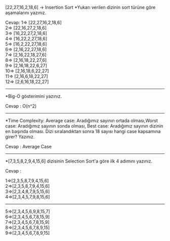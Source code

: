 [22,27,16,2,18,6] ->  Insertion Sort
*Yukarı verilen dizinin sort türüne göre aşamalarını yazınız.

Cevap:
1=> [22,27,16,2,18,6]  
2=> [22,16,27,2,18,6]  
3=> [16,22,27,2,18,6]  
4=> [16,22,2,27,18,6]  
5=> [16,2,22,27,18,6]  
6=> [2,16,22,27,18,6]  
7=> [2,16,22,18,27,6]  
8=> [2,16,18,22,27,6]  
9=> [2,16,18,22,6,27]  
10=> [2,16,18,6,22,27]  
11=> [2,16,6,18,22,27]  
12=> [2,6,16,18,22,27]  

-------------------------------

*Big-O gösterimini yazınız.

Cevap : O(n^2)

-------------------------------

*Time Complexity: Average case: Aradığımız sayının ortada olması,Worst case: Aradığımız sayının sonda olması, 
 Best case: Aradığımız sayının dizinin en başında olması. Dizi sıralandıktan sonra 18 sayısı hangi case kapsamına girer? Yazınız.

 Cevap : Average Case 

-------------------------------

*[7,3,5,8,2,9,4,15,6] dizisinin Selection Sort'a göre ilk 4 adımını yazınız.

Cevap :

1=>[2,3,5,8,7,9,4,15,6]  
2=>[2,3,5,8,7,9,4,15,6]  
3=>[2,3,4,8,7,9,5,15,6]  
4=>[2,3,4,5,7,9,8,15,6]  

-------------------------------

5=>[2,3,4,5,6,9,8,15,7]  
6=>[2,3,4,5,6,7,8,15,9]  
7=>[2,3,4,5,6,7,8,15,9]  
8=>[2,3,4,5,6,7,8,9,15]  
9=>[2,3,4,5,6,7,8,9,15]  
